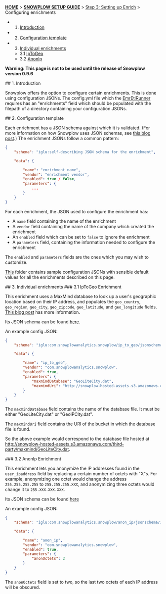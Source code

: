 <a name="top" />

[**HOME**](Home) > [**SNOWPLOW SETUP GUIDE**](Setting-up-Snowplow) > [Step 3: Setting up Enrich](Setting-up-enrich) > Configuring enrichments

  - 1. [Introduction](#introduction)
  - 2. [Configuration template](#template)
  - 3. [Individual enrichments](#enrichments)
    - 3.1 [IpToGeo](#iptogeo)
    - 3.2 [AnonIp](#anonip)

**Warning: This page is not to be used until the release of Snowplow version 0.9.6**

<a name="introduction"/>
## 1. Introduction

Snowplow offers the option to configure certain enrichments. This is done using configuration JSONs. The config.yml file which the [EmrEtlRunner](1-Installing-EmrEtlRunner) requires has an "enrichments" field which should be populated with the filepath of a directory containing your configuration JSONs.

<a name="template"/>
## 2. Configuration template

Each enrichment has a JSON schema against which it is validated. (For more information on how Snowplow uses JSON schemas, see [this blog post][snowplow-schemas].) The enrichment JSONs follow a common pattern:

```json
{
	"schema": "iglu:self-describing JSON schema for the enrichment",

	"data": {

		"name": "enrichment name",
		"vendor": "enrichment vendor",
		"enabled": true / false,
		"parameters": {
			...
		}
	}
}
```

For each enrichment, the JSON used to configure the enrichment has:
* A `name` field containing the name of the enrichment
* A `vendor` field containing the name of the company which created the enrichment
* An `enabled` field which can be set to `false` to ignore the enrichment
* A `parameters` field, containing the information needed to configure the enrichment

The `enabled` and `parameters` fields are the ones which you may wish to customize.

[This][enrichment-json-examples] folder contains sample configuration JSONs with sensible default values for all the enrichments described on this page.

<a name="enrichments"/>
## 3. Individual enrichments

<a name="iptogeo"/>
### 3.1 IpToGeo Enrichment

This enrichment uses a MaxMind database to look up a user's geographic location based on their IP address, and populates the `geo_country`, `geo_region`, `geo_city`, `geo_zipcode`, `geo_latitude`, and `geo_longitude` fields. [This blog post][maxmind-post] has more information.

Its JSON schema can be found [here][ip-to-geo].

An example config JSON:

```json
{
	"schema": "iglu:com.snowplowanalytics.snowplow/ip_to_geo/jsonschema/1-0-0",

	"data": {

		"name": "ip_to_geo",
		"vendor": "com.snowplowanalytics.snowplow",
		"enabled": true,
		"parameters": {
			"maxmindDatabase": "GeoLiteCity.dat",
			"maxmindUri": "http://snowplow-hosted-assets.s3.amazonaws.com/third-party/maxmind"
		}
	}
}
```

The `maxmindDatabase` field contains the name of the database file. It must be either "GeoLiteCity.dat" or "GeoIPCity.dat".

The `maxmindUri` field contains the URI of the bucket in which the database file is found.

So the above example would correspond to the database file hosted at http://snowplow-hosted-assets.s3.amazonaws.com/third-party/maxmind/GeoLiteCity.dat.

<a name="anonip"/>
### 3.2 AnonIp Enrichment

This enrichment lets you anonymize the IP addresses found in the `user_ipaddress` field by replacing a certain number of octets with "X"s. For example, anonymizing one octet would change the address `255.255.255.255` to `255.255.255.XXX`, and anonymizing three octets would change it to `255.XXX.XXX.XXX`.

Its JSON schema can be found [here][anon-ip]

An example config JSON:

```json
{
	"schema": "iglu:com.snowplowanalytics.snowplow/anon_ip/jsonschema/1-0-0",

	"data": {

		"name": "anon_ip",
		"vendor": "com.snowplowanalytics.snowplow",
		"enabled": true,
		"parameters": {
			"anonOctets": 2
		}
	}
}

```

The `anonOctets` field is set to two, so the last two octets of each IP address will be obscured.


[enrichment-json-examples]: https://github.com/snowplow/snowplow/tree/feature/json-enrichments/3-enrich/emr-etl-runner/config/enrichments
[snowplow-schemas]: http://snowplowanalytics.com/blog/2014/05/15/introducing-self-describing-jsons/
[maxmind-post]: snowplowanalytics.com/blog/2013/05/16/snowplow-0.8.4-released-with-maxmind-geoip/
[anon-ip]: http://iglucentral.com/schemas/com.snowplowanalytics.snowplow/anon_ip/jsonschema/1-0-0
[ip-to-geo]: http://iglucentral.com/schemas/com.snowplowanalytics.snowplow/ip_to_geo/jsonschema/1-0-0
